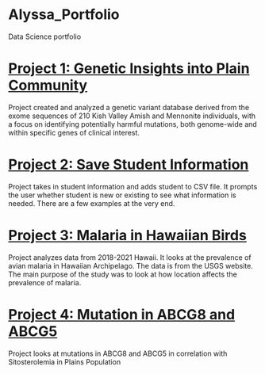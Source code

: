 # Alyssa_Portfolio
Data Science portfolio

# [Project 1: Genetic Insights into Plain Community](https://github.com/amwheeler77/Genetic-Insights-into-Plain-Community)
Project created and analyzed a genetic variant database derived from the exome sequences of 210 Kish Valley Amish and Mennonite individuals, with a focus on identifying potentially harmful mutations, both genome-wide and within specific genes of clinical interest.

# [Project 2: Save Student Information](https://github.com/amwheeler77/Student_Info)
Project takes in student information and adds student to CSV file. It prompts the user whether student is new or existing to see what information is needed. There are a few examples at the very end.

# [Project 3: Malaria in Hawaiian Birds](https://github.com/amwheeler77/Malaria_Hawaiian_Birds)
Project analyzes data from 2018-2021 Hawaii. It looks at the prevalence of avian malaria in Hawaiian Archipelago. The data is from the USGS website. The main purpose of the study was to look at how location affects the prevalence of malaria.

# [Project 4: Mutation in ABCG8 and ABCG5](https://github.com/amwheeler77/Mutation_ABCG8_ABCG5)
Project looks at mutations in ABCG8 and ABCG5 in correlation with Sitosterolemia in Plains Population

